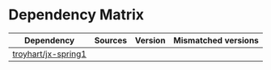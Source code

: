 # Dependency Matrix

Dependency | Sources | Version | Mismatched versions
---------- | ------- | ------- | -------------------
[troyhart/jx-spring1](https://github.com/troyhart/jx-spring1.git) |  | []() | 
